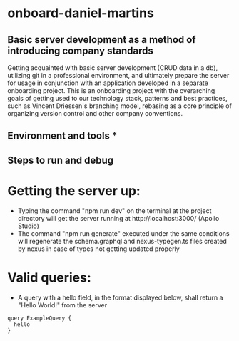 # onboard-daniel-martins
## Basic server development as a method of introducing company standards
Getting acquainted with basic server development (CRUD data in a db), utilizing git in a professional environment, and ultimately prepare the server for usage in conjunction with an application developed in a separate onboarding project. 
This is an onboarding project with the overarching goals of getting used to our technology stack, patterns and best practices, such as Vincent Driessen's branching model, rebasing as a core principle of organizing version control and other company conventions. 

## Environment and tools *

## Steps to run and debug 
# Getting the server up:
- Typing the command "npm run dev" on the terminal at the project directory will get the server running at http://localhost:3000/ (Apollo Studio)
- The command "npm run generate" executed under the same conditions will regenerate the schema.graphql and nexus-typegen.ts files created by nexus in case of types not getting updated properly
# Valid queries:
- A query with a hello field, in the format displayed below, shall return a "Hello World!" from the server

```
query ExampleQuery {
  hello
}
```